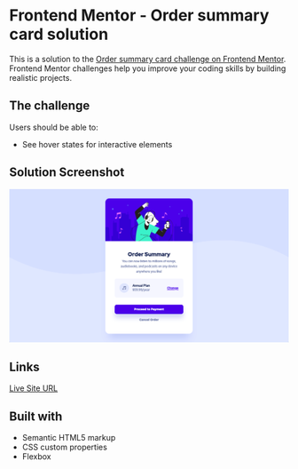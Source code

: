 # Frontend Mentor - Order summary card solution

This is a solution to the [Order summary card challenge on Frontend Mentor](https://www.frontendmentor.io/challenges/order-summary-component-QlPmajDUj). Frontend Mentor challenges help you improve your coding skills by building realistic projects. 

## The challenge

Users should be able to:

- See hover states for interactive elements

## Solution Screenshot

![](images/order-summary-component_solution_screenshot.png)

## Links

[Live Site URL](https://sutilly-frontend-mentor-order-summary.netlify.app/)

## Built with

- Semantic HTML5 markup
- CSS custom properties
- Flexbox
